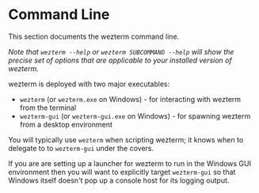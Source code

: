 # Command Line

This section documents the wezterm command line.

*Note that `wezterm --help` or `wezterm SUBCOMMAND --help` will show the precise
set of options that are applicable to your installed version of wezterm.*

wezterm is deployed with two major executables:

* `wezterm` (or `wezterm.exe` on Windows) - for interacting with wezterm from the terminal
* `wezterm-gui` (or `wezterm-gui.exe` on Windows) - for spawning wezterm from a desktop environment

You will typically use `wezterm` when scripting wezterm; it knows when to
delegate to to `wezterm-gui` under the covers.

If you are are setting up a launcher for wezterm to run in the Windows GUI
environment then you will want to explicitly target `wezterm-gui` so that
Windows itself doesn't pop up a console host for its logging output.


